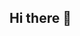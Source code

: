 ## Hi there 👋

<!--
**deppworld/deppworld** is a ✨ _special_ ✨ repository because its `README.md` (this file) appears on your GitHub profile.
Deepak Verma, PhD
depp@live.in; dverma2@jh.edu
116 W University Pkwy, Apt 501, Baltimore MD 21210 USA
+1 (443) 278-3518

*RESEARCH EXPERIENCE*
 
Postdoctoral Fellow 							                             1st February 2021 - present        
Johns Hopkins Medicine, Baltimore MD USA

•	Leading high-throughput metagenomic and epigenomic data analysis focused on gut microbiome associations with breast cancer and obesity, with an emphasis on racial disparities in triple-negative breast cancer (TNBC).
•	Designed and optimized experimental workflows for multi-omics studies, including NGS, RNA-Seq, scRNA-Seq, and methylation.
•	Provided method development, data troubleshooting, and technical documentation to support cross-functional research teams and external collaborators.
•	Delivered scientific presentations tailored to both Experts and lay audiences.
•	Contributed to peer-reviewed publications and grant proposals through data interpretation and visualization.

Expertise: Metagenomics, Epigenomics, RNA-Seq, scRNA-Seq, 16S and Shotgun Sequencing, Experimental Design, Data Analysis, R, Python.

Research Associate 							                         1st July 2019 - 27th January 2021      
Laboratory Oncology, Dr. BRA-IRCH AIIMS, New Delhi, India 
•	Performed high-throughput sequencing data analysis focusing on microRNA (miRNA) profiling in T-cell acute lymphoblastic leukemia (T-ALL).
•	Designed and optimized experiments involving RNA-Seq (WTS), Exome Sequencing (WGS), Epigenomics, qPCR, and MLPA validation.
•	Performed bioinformatics analysis, data integration, and interpretation using advanced computational tools and pipelines.
•	Supported internal teams and external collaborators through technical documentation, troubleshooting, and project report preparation.
•	Presented complex scientific findings in a clear and concise manner to both technical and non-technical professionals.

Expertise: NGS, Whole Genome Sequencing (WGS), Exome-Seq, Epigenomics, RNA-Seq, scRNA-Seq, qPCR, MLPA, Experimental Design, Data Analysis

Senior Research Fellow						                28th November 2018 - 30th June 2019   
Laboratory Oncology, Dr. BRA-IRCH AIIMS, New Delhi, India 
•	Performed high-throughput data analysis for Indian BCR-ABL-like acute lymphoblastic leukemia (ALL) using copy number variation (CNV) and single nucleotide variant (SNV) profiling, and miRNA profiling in T-cell ALL.
•	Led experimental design, pipeline development, and method optimization for multi-omics datasets including NGS, RNA-Seq, Exome-Seq, and epigenomic data.
•	Conducted data preprocessing, variant calling, annotation, and visualization using bioinformatics tools and pipelines.
•	Collaborated with cross-functional teams, ensuring accurate documentation, troubleshooting, and preparation of project reports and deliverables.
•	Communicated results effectively through technical presentations, report submissions, and discussions with multidisciplinary teams and external collaborators.

Expertise: NGS, RNA-Seq, Epigenomics, Whole Genome/Exome Sequencing, CNV/SNV Analysis, qPCR, MLPA, Data Interpretation, Experimental Design

Senior Research Fellow 						                       1st August 2014 – 28th April 2017
Laboratory Oncology, Dr. BRA-IRCH AIIMS, New Delhi, India 
•	Contributing in high-throughput data analysis for Indian cytogenetically normal acute myeloid leukemia (AML) and miRNA profiling in T-cell acute lymphoblastic leukemia (T-ALL).
•	Established a molecular lab for cancer diagnosis for testing including NGS.
•	Led experimental design, method optimization, and implementation of various molecular biology techniques for cancer genomics studies.
•	Managed end-to-end workflows including Sanger sequencing, PCR, Real-Time PCR, digital PCR (dPCR, ddPCR), and fragment analysis.
•	Performed MLPA for key genes (e.g., IKZF in T-ALL), and supported analysis through flow cytometry, FISH, IHC, ICC, and immunoprecipitation (IP).
•	Collaborated with multidisciplinary teams, ensured accurate documentation, troubleshooting, and report submission, and presented findings to both Experts and non-experts.
Expertise: Sanger Sequencing, PCR, Real-Time PCR, dPCR/ddPCR, MLPA, Flow Cytometry, FISH, IHC, ICC, IP, Fragment Analysis, Experimental Design, Data Analysis

EDUCATION
 
PhD in Field of Hemato-oncology & Bioinformatics	                                   		           12th April 2020
All India Institute of Medical Sciences					                               	          New Delhi, India
Molecular Biology of early immature T cell acute lymphoblastic leukemia.
PMID: 38328782; PMID: 35429905

M.S. (Bioinformatics)							                                 5th January 2009
C S J M University 								                                     Kanpur, India
Prediction of the binding site in HIV enzyme Reverse transcriptase, Protease, and Integrase.

BIOINFORMATICS & COMPUTATIONAL SKILLS
 
•	Operating Systems & Platforms: Proficient in Windows and UNIX/Linux environments; experienced with command-line interfaces, high-performance cluster computing, cloud platforms (AWS), and containerization tools such as Docker, Conda, and Galaxy.
•	Programming & Databases: Skilled in Python, R, and Perl programming languages; experience with MySQL and other database management systems.
•	Next-Generation Sequencing (NGS) Analysis:
o	Single-cell RNA-Seq, whole transcriptome, whole exome, and methylome data analysis
o	Microbiome/Metagenomics: Proficient in QIIME2, Kraken2, MetaPhlAn4, HUMAnN3 for 16S and shotgun metagenomic data
o	Microarray and gene expression data processing and interpretation
•	Molecular Data Analysis:
o	Sanger sequencing, fragment analysis, and MLPA interpretation using Coffalyser
•	Functional Annotation & Pathway Analysis:
o	Tools and databases: GSEA, KEGG, STRING, DAVID, and other online bioinformatics resources
•	Molecular Docking Tools:
o	Experienced with AutoDock, Molgro Virtual Docker, and Discovery Studio
•	Code Repositories: 
o	GitHub: deppworld; Bitbucket: deppworld
PUBLICATION
 
•	Verma, D., Siddharth, S., Yende, A. S., Wu, Q., & Sharma, D. LUCAT1-Mediated Competing Endogenous RNA (ceRNA) Network in Triple-Negative Breast Cancer. Cells, 2024; 13(22), 1918. https://doi.org/10.3390/cells13221918
•	Verma D, Kapoor S, Kumari S, Sharma D, Singh J, Benjamin M, Bakhshi S, Seth R, Nayak B, Sharma A, Pramanik R, Palanichamy JK, Sivasubbu S, Scaria V, Arora M, Kumar R, Chopra A. Decoding the genetic symphony: Profiling protein-coding and long noncoding RNA expression in T-acute lymphoblastic leukemia for clinical insights. PNAS Nexus. 2024 Jan 12;3(2): pgae011. doi: 10.1093/pnasnexus/pgae011. PMID: 38328782; PMCID: PMC10847906. 
•	Verma D, Kumar R, Ali MS, Singh J, Arora M, Singh I, Kumari S, Bakhshi S, Sharma A, Palanichamy JK, Tanwar P, Singh AR, Chopra A. BAALC gene expression tells a serious patient outcome tale in NPM1-wild type/FLT3-ITD negative cytogenetically normal-acute myeloid leukemia in adults. Blood Cells Mol Dis. 2022 Jul;95:102662. DOI: 10.1016/j.bcmd.2022.102662. Epub 2022 Apr 8. PMID: 35429905.
•	Wu Q, Siddharth S, Verma D, Parida S, Sharma D; TRIM29 upregulation contributes to chemoresistance in triple negative breast cancer via modulating S100P-βcatenin axis;Cell Communication and Signaling (in Revision).
•	Nandi, D., Parida, S., Verma, D., Foley, J., Stewart, T., Korangath, P., Thatikonda, S., Wu, Q., Yi, M., Bishai, W. R., Ivkov, R., Sears, C. L., Casero, R. A., & Sharma, D. Spermine Oxidase as a Key Functional Node in Microbial Dysbiosis-Induced Breast Carcinogenesis. (In submission: Cell Host & Microbe)
•	Ningombam A, Verma D, Kumar R, Singh J, Ali MS, Pandey AK, Singh I, Bakhshi S, Sharma A, Pushpam D, Palanichamy JK, Tanwar P, Ranjan Singh A, Chopra A. Refinement of Risk-Stratification of Cytogenetically Normal Acute Myeloid Leukemia Adult Patients by MN1 Expression. Asian Pac J Cancer Prev. 2024 Jul 1;25(7):2283-2289. doi: 10.31557/APJCP.2024.25.7.2283. PMID: 39068559; PMCID: PMC11480590. 
•	Ningombam A, Verma D, Kumar R, Singh J, Ali MS, Pandey AK, Singh I, Bakhshi S, Sharma A, Pushpam D, Palanichamy JK, Tanwar P, Singh AR, Chopra A. Prognostic relevance of NPM1, CEBPA, and FLT3 mutations in cytogenetically normal adult AML patients. Am J Blood Res. 2023 Feb 15;13(1):28-43. PMID: 36937459.
•	Arora M, Kumari S, Kadian L, Anupa G, Singh J, Kumar A, Verma D, Pramanik R, Kumar S, Yadav R, Chopra A, Chauhan SS. Involvement of DPP3 in modulating oncological features and oxidative stress response in esophageal squamous cell carcinoma. Biosci Rep. 2023 Sep 27;43(9):BSR20222472. doi: 10.1042/BSR20222472. PMID: 37531267; PMCID: PMC10500228.
•	Kumari S, Ali MS, Singh J, Arora M, Verma D, Pandey AK, Benjamin M, Bakhshi S, Palanichamy JK, Sharma A, Singh I, Tanwar P, Singh AR, Pushpam D, Qamar I, Chopra A. Prognostic utility of key copy number alterations in T cell acute lymphoblastic leukemia. Hematol Oncol. 2022 Oct;40(4):577-587. doi: 10.1002/hon.3030. Epub 2022 Jun 4. PMID: 35644022.
•	Singh J, Arora M, Kumari S, Verma D, Palanichamy JK, Qamar I, Chauhan SS, Chopra A, Molecular associations and clinical significance of core NHEJ pathway genes in renal clear cell carcinoma, Gene Reports, Volume 23, 2021, 101167, ISSN 2452-0144, https://doi.org/10.1016/j.genrep.2021.101167.
•	Balasubramanian P, Singh J, Verma D, Kumar R, Bakhshi S, Tanwar P, Singh AR, Chopra A. Prognostic significance of CD45 antigen expression in pediatric acute lymphoblastic leukemia. Blood Cells Mol Dis. 2021 Jul;89:102562. doi: 10.1016/j.bcmd.2021.102562. Epub 2021 Mar 16. PMID: 33756412.
•	Singh J, Kumari S, Arora M, Verma D, Palanichamy JK, Kumar R, Sharma G, Bakhshi S, Pushpam D, Ali MS, Ranjan A, Tanwar P, Chauhan SS, Singh A, Chopra A. Prognostic Relevance of Expression of EMP1,CASP1, and NLRP3 Genes in Pediatric B-Lineage Acute Lymphoblastic Leukemia. Front Oncol. 2021 Mar 5;11:606370. doi: 10.3389/fonc.2021.606370. PMID: 33747919; PMCID: PMC7973229.
•	Singh J, Kumar R, Verma D, Rajput N, Palanichamy JK, Sharma G, Bakhshi S, Sharma A, Pushpam D, Seth R, Ranjan A, Tanwar P, Singh A, Arora M, Kumari S, Chopra A. MEF2C expression, but not absence of bi-allelic deletion of TCR gamma chains (ABD), is a predictor of patient outcome in Indian T-acute lymphoblastic leukemia. Am J Blood Res. 2020 Oct 15;10(5):294-304. PMID: 33224573; PMCID: PMC7675123.
•	Balasubramanian P, Chopra A, Verma D, Singh IK, Kumar A, Sharma A, Kumar R. Imatinib resistance in chronic myeloid leukemia due to a rare mutation. Leuk Lymphoma. 2017 Jul;58(7):1750-1752. doi: 10.1080/10428194.2016.1256479. Epub 2016 Nov 20. PMID: 27868464.
•	Misra A, Verma D, Chandramohan J, Bakhshi S, Kumar R, Gajendra S, Chopra A. Nuclear cupping in the blasts-more to the cup than myeloid. Hematol Oncol. 2016 Sep;34(3):171-3. doi: 10.1002/hon.2180. Epub 2014 Nov 5. PMID: 25370525.
•	Chopra A, Soni S, Pati H, Kumar D, Diwedi R, Verma D, Vishwakama G, Bakhshi S, Kumar S, Gogia A, Kumar R. Nucleophosmin mutation analysis in acute myeloid leukaemia: Immunohistochemistry as a surrogate for molecular techniques. Indian J Med Res. 2016 Jun;143(6):763-768. doi: 10.4103/0971-5916.192027. PMID: 27748301; PMCID: PMC5094116.
•	Chopra A, Soni S, Verma D, Kumar D, Dwivedi R, Vishwanathan A, Vishwakama G, Bakhshi S, Seth R, Gogia A, Kumar L, Kumar R. Prevalence of common fusion transcripts in acute lymphoblastic leukemia: A report of 304 cases. Asia Pac J Clin Oncol. 2015 Dec;11(4):293-8. doi: 10.1111/ajco.12400. Epub 2015 Aug 12. PMID: 26264145.
•	Soni S, Chopra A, Bakhshi S, Vishwanath A, Verma D, Rai S, Kumar R. Prognostic impact of CD56 in pediatric AML. Int J Lab Hematol. 2015 Dec;37(6):e157-9. doi: 10.1111/ijlh.12402. Epub 2015 Jul 6. PMID: 26147745.

BOOK CHAPTER
 
Verma D and Kapoor S. Integrative Omics: Concept, Methodology, and Application. Chapter 11: Omics Approach for Personalized and Diagnostics Medicine. Elseviers Publications, 2024, Pages 175-185, ISBN 9780443160929, https:// doi.org/10.1016/B978-0-443-16092-9.00011-4.

GRANTS, AWARDS AND FELLOWSHIP
 
•	ICMR-SRF-Research Associate Fellowship (2019-2021; INR 13,00,000)
•	Scholarship for Highlights of Past EHA (HOPE) Asia 2020
•	SGRF – 2018 NGBT Gyan Scholarship Award at NGBT 2018, Jaipur India 
•	SERB-DST International Travel Grant September 2018 
•	IGGEB grant for ICGEB Course: Cancer Bioinformatics, Ismailia, Egypt.
TEACHING AND MENTORSHIP
 
•	Mentored five graduate students during PhD, All India Institute of Medical Sciences, New Delhi, India 
•	Mentored six master’s students during PhD, All India Institute of Medical Sciences, New Delhi, India 
•	Mentored two master’s students during master’s degree, Department of Bioinformatics, UIET, CSJM University Kanpur, India 

CONFERENCE WORKSHOP TRAINING 
 
•	EMBL Conference: From Functional Genomics to System Biology, EMBL Heidelberg, Germany.
•	EMBL Course: Cancer Bioinformatics, EMBL Hinxton, United Kingdom
•	ICGEB Course: Cancer Bioinformatics, Ismailia, Egypt. 
•	Cancer Informatics Workshop, 28-30 Jan 2013, ACTREC Navi Mumbai, Supported by Department of Biotechnology, Govt. of India.
•	Short term course on Bioinformatics, 22-23 Oct 2012, IIT Delhi, Supported by Department of Biotechnology, Govt. of India.
•	Hands-On workshop on NGS, KMC Manipal University Manipal, India.
•	NGS Workshop, MPAI 2016 PGI Chandigarh, India. 

PROFESSIONAL AFFILIATIONS 
 
•	Executive Member:  Society of young Scientists, India (SYS)
•	Associate Member: American Association for Cancer Research (AACR)
•	Member: American Society of Gene & Cell Therapy (ASGCT)
•	Ambassador and Early career: European Association for Cancer Research (EACR)
•	Member European Hematology Association (EHA)
•	Member: American Society of Clinical Oncology (ASCO)
•	Member: International Society for Advancement of Cytometry (ISAC)

 

Sincerely,
Deepak Verma, PhD


